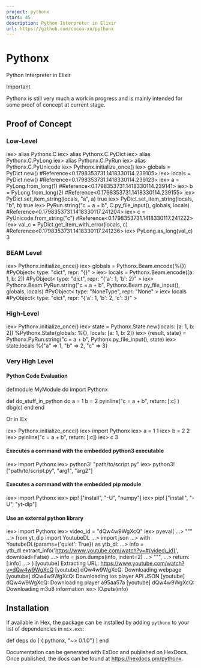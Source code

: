 ```yaml
---
project: pythonx
stars: 45
description: Python Interpreter in Elixir
url: https://github.com/cocoa-xu/pythonx
---
```


Pythonx
=======

Python Interpreter in Elixir

Important

Pythonx is still very much a work in progress and is mainly intended for some proof of concept at current stage.

Proof of Concept
----------------

### Low-Level

iex\> alias Pythonx.C
iex\> alias Pythonx.C.PyDict
iex\> alias Pythonx.C.PyLong
iex\> alias Pythonx.C.PyRun
iex\> alias Pythonx.C.PyUnicode
iex\> Pythonx.initialize\_once()
iex\> globals \= PyDict.new()
#Reference<0.1798353731.1418330114.239105>
iex\> locals \= PyDict.new()
#Reference<0.1798353731.1418330114.239123>
iex\> a \= PyLong.from\_long(1)
#Reference<0.1798353731.1418330114.239141>
iex\> b \= PyLong.from\_long(2)
#Reference<0.1798353731.1418330114.239155>
iex\> PyDict.set\_item\_string(locals, "a", a)
true
iex\> PyDict.set\_item\_string(locals, "b", b)
true
iex\> PyRun.string("c = a + b", C.py\_file\_input(), globals, locals)
#Reference<0.1798353731.1418330117.241204>
iex\> c \= PyUnicode.from\_string("c")
#Reference<0.1798353731.1418330117.241222>
iex\> val\_c \= PyDict.get\_item\_with\_error(locals, c)
#Reference<0.1798353731.1418330117.241236>
iex\> PyLong.as\_long(val\_c)
3

### BEAM Level

iex\> Pythonx.initialize\_once()
iex\> globals \= Pythonx.Beam.encode(%{})
#PyObject<
  type: "dict",
  repr: "{}"
\>
iex\> locals \= Pythonx.Beam.encode(\[a: 1, b: 2\])
#PyObject<
  type: "dict",
  repr: "{'a': 1, 'b': 2}"
\>
iex\> Pythonx.Beam.PyRun.string("c = a + b", Pythonx.Beam.py\_file\_input(), globals, locals)
#PyObject<
  type: "NoneType",
  repr: "None"
\>
iex\> locals
#PyObject<
  type: "dict",
  repr: "{'a': 1, 'b': 2, 'c': 3}"
\>

### High-Level

iex\> Pythonx.initialize\_once()
iex\> state \= Pythonx.State.new(locals: \[a: 1, b: 2\])
%Pythonx.State{globals: %{}, locals: \[a: 1, b: 2\]}
iex\> {result, state} \= Pythonx.PyRun.string("c = a + b", Pythonx.py\_file\_input(), state)
iex\> state.locals
%{"a" \=> 1, "b" \=> 2, "c" \=> 3}

### Very High Level

#### Python Code Evaluation

defmodule MyModule do
  import Pythonx

  def do\_stuff\_in\_python do
    a \= 1
    b \= 2
    pyinline("c = a + b",
      return: \[:c\]
    )
    dbg(c)
  end
end

Or in IEx

iex\> Pythonx.initialize\_once()
iex\> import Pythonx
iex\> a \= 1
1
iex\> b \= 2
2
iex\> pyinline("c = a + b", return: \[:c\])
iex\> c
3

#### Executes a command with the embedded python3 executable

iex\> import Pythonx
iex\> python3! "path/to/script.py"
iex\> python3! \["path/to/script.py", "arg1", "arg2"\]

#### Executes a command with the embedded pip module

iex\> import Pythonx
iex\> pip! \["install", "-U", "numpy"\]
iex\> pip! \["install", "-U", "yt-dlp"\]

#### Use an external python library

iex\> import Pythonx
iex\> video\_id \= "dQw4w9WgXcQ"
iex\> pyeval(
...\>   """
...>   from yt\_dlp import YoutubeDL
...>   import json
...>   with YoutubeDL(params={'quiet': True}) as ytb\_dl:
...>     info = ytb\_dl.extract\_info('https://www.youtube.com/watch?v=#{video\_id}', download=False)
...>     info = json.dumps(info, indent=2)
...>   """,
...>   return: \[:info\]
...> )
\[youtube\] Extracting URL: https://www.youtube.com/watch?v=dQw4w9WgXcQ
\[youtube\] dQw4w9WgXcQ: Downloading webpage
\[youtube\] dQw4w9WgXcQ: Downloading ios player API JSON
\[youtube\] dQw4w9WgXcQ: Downloading player a95aa57a
\[youtube\] dQw4w9WgXcQ: Downloading m3u8 information
iex> IO.puts(info)

Installation
------------

If available in Hex, the package can be installed by adding `pythonx` to your list of dependencies in `mix.exs`:

def deps do
  \[
    {:pythonx, "~> 0.1.0"}
  \]
end

Documentation can be generated with ExDoc and published on HexDocs. Once published, the docs can be found at https://hexdocs.pm/pythonx.
